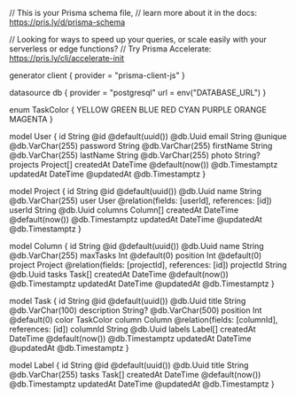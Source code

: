 // This is your Prisma schema file,
// learn more about it in the docs: https://pris.ly/d/prisma-schema

// Looking for ways to speed up your queries, or scale easily with your serverless or edge functions?
// Try Prisma Accelerate: https://pris.ly/cli/accelerate-init

generator client {
  provider = "prisma-client-js"
}

datasource db {
  provider = "postgresql"
  url      = env("DATABASE_URL")
}

enum TaskColor {
  YELLOW
  GREEN
  BLUE
  RED
  CYAN
  PURPLE
  ORANGE
  MAGENTA
}

model User {
  id        String    @id @default(uuid()) @db.Uuid
  email     String    @unique @db.VarChar(255)
  password  String    @db.VarChar(255)
  firstName String    @db.VarChar(255)
  lastName  String    @db.VarChar(255)
  photo     String?
  projects  Project[]
  createdAt DateTime  @default(now()) @db.Timestamptz
  updatedAt DateTime  @updatedAt @db.Timestamptz
}

model Project {
  id        String   @id @default(uuid()) @db.Uuid
  name      String   @db.VarChar(255)
  user      User     @relation(fields: [userId], references: [id])
  userId    String   @db.Uuid
  columns   Column[]
  createdAt DateTime @default(now()) @db.Timestamptz
  updatedAt DateTime @updatedAt @db.Timestamptz
}

model Column {
  id        String   @id @default(uuid()) @db.Uuid
  name      String   @db.VarChar(255)
  maxTasks  Int      @default(0)
  position  Int      @default(0)
  project   Project  @relation(fields: [projectId], references: [id])
  projectId String   @db.Uuid
  tasks     Task[]
  createdAt DateTime @default(now()) @db.Timestamptz
  updatedAt DateTime @updatedAt @db.Timestamptz
}

model Task {
  id          String    @id @default(uuid()) @db.Uuid
  title       String    @db.VarChar(100)
  description String?   @db.VarChar(500)
  position    Int       @default(0)
  color       TaskColor
  column      Column    @relation(fields: [columnId], references: [id])
  columnId    String    @db.Uuid
  labels      Label[]
  createdAt   DateTime  @default(now()) @db.Timestamptz
  updatedAt   DateTime  @updatedAt @db.Timestamptz
}

model Label {
  id        String   @id @default(uuid()) @db.Uuid
  title     String   @db.VarChar(255)
  tasks     Task[]
  createdAt DateTime @default(now()) @db.Timestamptz
  updatedAt DateTime @updatedAt @db.Timestamptz
}
